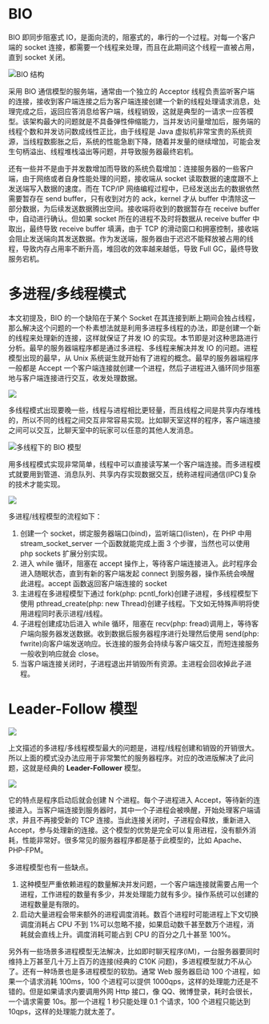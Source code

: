# BIO

BIO 即同步阻塞式 IO，是面向流的，阻塞式的，串行的一个过程。对每一个客户端的 socket 连接，都需要一个线程来处理，而且在此期间这个线程一直被占用，直到 socket 关闭。

![BIO 结构](https://s1.ax1x.com/2020/03/23/8o8kDS.md.png)

采用 BIO 通信模型的服务端，通常由一个独立的 Acceptor 线程负责监听客户端的连接，接收到客户端连接之后为客户端连接创建一个新的线程处理请求消息，处理完成之后，返回应答消息给客户端，线程销毁，这就是典型的一请求一应答模型。该架构最大的问题就是不具备弹性伸缩能力，当并发访问量增加后，服务端的线程个数和并发访问数成线性正比，由于线程是 Java 虚拟机非常宝贵的系统资源，当线程数膨胀之后，系统的性能急剧下降，随着并发量的继续增加，可能会发生句柄溢出、线程堆栈溢出等问题，并导致服务器最终宕机。

还有一些并不是由于并发数增加而导致的系统负载增加：连接服务器的一些客户端，由于网络或者自身性能处理的问题，接收端从 socket 读取数据的速度跟不上发送端写入数据的速度。而在 TCP/IP 网络编程过程中，已经发送出去的数据依然需要暂存在 send buffer，只有收到对方的 ack，kernel 才从 buffer 中清除这一部分数据，为后续发送数据腾出空间。接收端将收到的数据暂存在 receive buffer 中，自动进行确认。但如果 socket 所在的进程不及时将数据从 receive buffer 中取出，最终导致 receive buffer 填满，由于 TCP 的滑动窗口和拥塞控制，接收端会阻止发送端向其发送数据。作为发送端，服务器由于迟迟不能释放被占用的线程，导致内存占用率不断升高，堆回收的效率越来越低，导致 Full GC，最终导致服务宕机。

# 多进程/多线程模式

本文初提及，BIO 的一个缺陷在于某个 Socket 在其连接到断上期间会独占线程，那么解决这个问题的一个朴素想法就是利用多进程多线程的办法，即是创建一个新的线程来处理新的连接，这样就保证了并发 IO 的实现。本节即是对这种思路进行分析。最早的服务器端程序都是通过多进程、多线程来解决并发 IO 的问题。进程模型出现的最早，从 Unix 系统诞生就开始有了进程的概念。最早的服务器端程序一般都是 Accept 一个客户端连接就创建一个进程，然后子进程进入循环同步阻塞地与客户端连接进行交互，收发处理数据。

![](http://rango.swoole.com/static/io/4.png)

多线程模式出现要晚一些，线程与进程相比更轻量，而且线程之间是共享内存堆栈的，所以不同的线程之间交互非常容易实现。比如聊天室这样的程序，客户端连接之间可以交互，比聊天室中的玩家可以任意的其他人发消息。

![多线程下的 BIO 模型](https://s1.ax1x.com/2020/03/23/8o8BDO.md.png)

用多线程模式实现非常简单，线程中可以直接读写某一个客户端连接。而多进程模式就要用到管道、消息队列、共享内存实现数据交互，统称进程间通信(IPC)复杂的技术才能实现。

![](http://rango.swoole.com/static/io/1.png)

多进程/线程模型的流程如下：

1. 创建一个 socket，绑定服务器端口(bind)，监听端口(listen)，在 PHP 中用 stream_socket_server 一个函数就能完成上面 3 个步骤，当然也可以使用 php sockets 扩展分别实现。
2. 进入 while 循环，阻塞在 accept 操作上，等待客户端连接进入。此时程序会进入随眠状态，直到有新的客户端发起 connect 到服务器，操作系统会唤醒此进程。accept 函数返回客户端连接的 socket
3. 主进程在多进程模型下通过 fork(php: pcntl_fork)创建子进程，多线程模型下使用 pthread_create(php: new Thread)创建子线程。下文如无特殊声明将使用进程同时表示进程/线程。
4. 子进程创建成功后进入 while 循环，阻塞在 recv(php: fread)调用上，等待客户端向服务器发送数据。收到数据后服务器程序进行处理然后使用 send(php: fwrite)向客户端发送响应。长连接的服务会持续与客户端交互，而短连接服务一般收到响应就会 close。
5. 当客户端连接关闭时，子进程退出并销毁所有资源。主进程会回收掉此子进程。

# Leader-Follow 模型

![](http://www.dengshenyu.com/assets/redis-reactor/reactor-mode2.png)

上文描述的多进程/多线程模型最大的问题是，进程/线程创建和销毁的开销很大。所以上面的模式没办法应用于非常繁忙的服务器程序。对应的改进版解决了此问题，这就是经典的 **Leader-Follower** 模型。

![](http://rango.swoole.com/static/io/2.png)

它的特点是程序启动后就会创建 N 个进程。每个子进程进入 Accept，等待新的连接进入。当客户端连接到服务器时，其中一个子进程会被唤醒，开始处理客户端请求，并且不再接受新的 TCP 连接。当此连接关闭时，子进程会释放，重新进入 Accept，参与处理新的连接。这个模型的优势是完全可以复用进程，没有额外消耗，性能非常好。很多常见的服务器程序都是基于此模型的，比如 Apache、PHP-FPM。

多进程模型也有一些缺点。

1. 这种模型严重依赖进程的数量解决并发问题，一个客户端连接就需要占用一个进程，工作进程的数量有多少，并发处理能力就有多少。操作系统可以创建的进程数量是有限的。
2. 启动大量进程会带来额外的进程调度消耗。数百个进程时可能进程上下文切换调度消耗占 CPU 不到 1%可以忽略不接，如果启动数千甚至数万个进程，消耗就会直线上升。调度消耗可能占到 CPU 的百分之几十甚至 100%。

另外有一些场景多进程模型无法解决，比如即时聊天程序(IM)，一台服务器要同时维持上万甚至几十万上百万的连接(经典的 C10K 问题)，多进程模型就力不从心了。还有一种场景也是多进程模型的软肋。通常 Web 服务器启动 100 个进程，如果一个请求消耗 100ms，100 个进程可以提供 1000qps，这样的处理能力还是不错的。但是如果请求内要调用外网 Http 接口，像 QQ、微博登录，耗时会很长，一个请求需要 10s。那一个进程 1 秒只能处理 0.1 个请求，100 个进程只能达到 10qps，这样的处理能力就太差了。
